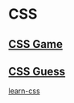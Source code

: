 # CSS

<!--start chp 12 239-->

## [CSS Game](https://flukeout.github.io/)

## [CSS Guess](https://www.guess-css.app/)

[learn-css](https://www.codecademy.com/learn/learn-css)
